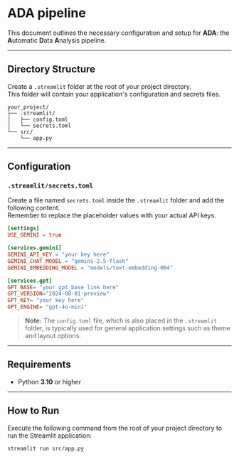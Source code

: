 # ADA pipeline

This document outlines the necessary configuration and setup for
**ADA**: the **A**utomatic **D**ata **A**nalysis pipeline.

------------------------------------------------------------------------

## Directory Structure

Create a `.streamlit` folder at the root of your project directory.\
This folder will contain your application's configuration and secrets
files.

    your_project/
    ├── .streamlit/
    │   ├── config.toml
    │   └── secrets.toml
    └── src/
        └── app.py

------------------------------------------------------------------------

## Configuration

### `.streamlit/secrets.toml`

Create a file named `secrets.toml` inside the `.streamlit` folder and
add the following content.\
Remember to replace the placeholder values with your actual API keys.

``` toml
[settings]
USE_GEMINI = true

[services.gemini]
GEMINI_API_KEY = "your key here"
GEMINI_CHAT_MODEL = "gemini-2.5-flash"
GEMINI_EMBEDDING_MODEL = "models/text-embedding-004"

[services.gpt]
GPT_BASE= "your gpt_base link here"
GPT_VERSION="2024-08-01-preview"
GPT_KEY= "your key here"
GPT_ENGINE= "gpt-4o-mini"
```

> **Note:** The `config.toml` file, which is also placed in the
> `.streamlit` folder, is typically used for general application
> settings such as theme and layout options.

------------------------------------------------------------------------

## Requirements

-   Python **3.10** or higher

------------------------------------------------------------------------

## How to Run

Execute the following command from the root of your project directory to
run the Streamlit application:

``` bash
streamlit run src/app.py
```
